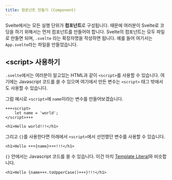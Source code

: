 ```yaml
---
title: 컴포넌트 만들기 (Component)
---
```


Svelte에서는 모든 실행 단위가 **컴포넌트**로 구성됩니다. 때문에 여러분이 Svelte로 코딩을 하기 위해서는 먼저 컴포넌트를 만들어야 합니다. Svelte의 컴포넌트는 모두 파일로 만들면 되며, `.svelte` 라는 확장자명을 작성하면 됩니다. 예를 들어 여기서는 `App.svelte`라는 파일을 만들었습니다.



## &lt;script&gt; 사용하기

`.svelte`에서는 여러분이 알고있는 HTML과 같이 `<script>`를 사용할 수 있습니다. 여기에는 Javascript 코드를 쓸 수 있으며 여기에서 만든 변수는 `<script>` 태그 밖에서도 사용할 수 있습니다.

그럼 예시로 `<script>`에 `name`이라는 변수를 만들어보겠습니다.

```svelte
+++<script>
	let name = 'world';
</script>+++

<h1>Hello world!!!</h1>
```

그리고 `{}`를 사용한다면 아래에서 `<script>`에서 선언했던 변수를 사용할 수 있습니다.

```svelte
<h1>Hello +++{name}+++!!!</h1>
```

`{}` 안에서는 Javascript 코드를 쓸 수 있습니다. 이건 마치 [Template Literal](https://developer.mozilla.org/ko/docs/Web/JavaScript/Reference/Template_literals)와 비슷합니다.

```svelte
<h1>Hello {name+++.toUpperCase()+++}!!!</h1>
```